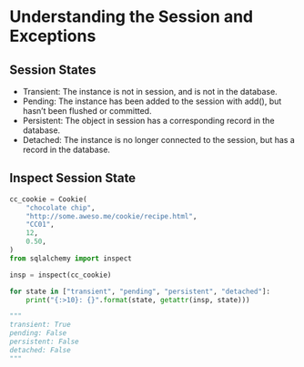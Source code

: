Understanding the Session and Exceptions
===

Session States
---

- Transient: The instance is not in session, and is not in the database.
- Pending: The instance has been added to the session with add(), but hasn’t
  been flushed or committed.
- Persistent: The object in session has a corresponding record in the database.
- Detached: The instance is no longer connected to the session, but has a record
    in the database.

Inspect Session State
---

```python
cc_cookie = Cookie(
    "chocolate chip",
    "http://some.aweso.me/cookie/recipe.html",
    "CC01",
    12,
    0.50,
)
from sqlalchemy import inspect

insp = inspect(cc_cookie)

for state in ["transient", "pending", "persistent", "detached"]:
    print("{:>10}: {}".format(state, getattr(insp, state)))

"""
transient: True
pending: False
persistent: False
detached: False
"""
```
